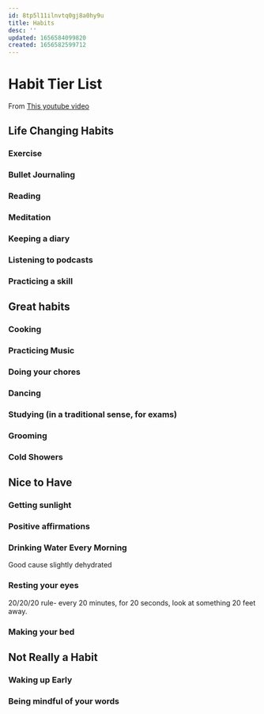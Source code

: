 ```yaml
---
id: 8tp5l11ilnvtq0gj8a0hy9u
title: Habits
desc: ''
updated: 1656584099820
created: 1656582599712
---
```



# Habit Tier List

From [This youtube video](https://www.youtube.com/watch?v=GriR73kSvPY&ab_channel=ImprovementPill)


## Life Changing Habits

### **Exercise**

### Bullet Journaling

### **Reading**

### **Meditation** 
  
### Keeping a diary

### Listening to podcasts


### Practicing a skill






## Great habits

### Cooking




### Practicing Music

### Doing your chores


### Dancing



### Studying (in a traditional sense, for exams) 




### Grooming



### Cold Showers



## Nice to Have

### Getting sunlight


### Positive affirmations

### Drinking Water Every Morning
Good cause slightly dehydrated

### Resting your eyes
20/20/20 rule- every 20 minutes, for 20 seconds, look at something 20 feet away.

### Making your bed

## Not Really a Habit

### Waking up Early

### Being mindful of your words
